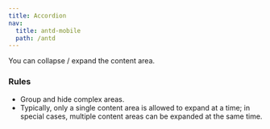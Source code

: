 ```yaml
---
title: Accordion
nav:
  title: antd-mobile
  path: /antd
---
```


You can collapse / expand the content area.

### Rules

- Group and hide complex areas.
- Typically, only a single content area is allowed to expand at a time; in special cases, multiple content areas can be expanded at the same time.

<!-- <code src="./demos/accordion.tsx" /> -->

<code src="./demos/basic.tsx" />

<API/>
